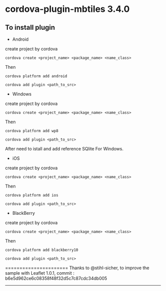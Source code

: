 cordova-plugin-mbtiles 3.4.0
======================

To install plugin 
----------------------

* Android

create project by cordova 

	cordova create <project_name> <package_name> <name_class>

Then

	cordova platform add android

	cordova add plugin <path_to_src>


* Windows


create project by cordova 

	cordova create <project_name> <package_name> <name_class>

Then

	cordova platform add wp8

	cordova add plugin <path_to_src>

After need to istall and add reference SQlite For Windows.

* iOS

create project by cordova 

	cordova create <project_name> <package_name> <name_class>

Then

	cordova platform add ios

	cordova add plugin <path_to_src>


* BlackBerry

create project by cordova 

	cordova create <project_name> <package_name> <name_class>

Then

	cordova platform add blackberry10

	cordova add plugin <path_to_src>



======================
Thanks to @stihl-sicher, to improve the sample with Leaflet 1.0.1, commit : b6e5d962ce6c08358f48f32d5c7c87cdc34db005

----------------------


